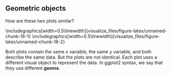 ## Geometric objects

How are these two plots similar? 


\includegraphics[width=0.5\linewidth]{visualize_files/figure-latex/unnamed-chunk-18-1} \includegraphics[width=0.5\linewidth]{visualize_files/figure-latex/unnamed-chunk-18-2} 

Both plots contain the same x variable, the same y variable, and both describe the same data. But the plots are not identical. Each plot uses a different visual object to represent the data. In ggplot2 syntax, we say that they use different __geoms__.
